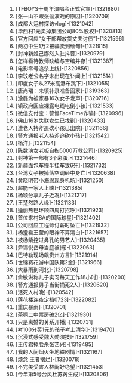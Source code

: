 
1. [TFBOYS十周年演唱会正式官宣]-[1321880]
1. [张一山不跟张俪演戏的原因]-[1320709]
1. [成都大运村探访vlog]-[1321042]
1. [华西村1元卖掉集团公司80%股权]-[1320813]
1. [官方回应“女干部帮放贷丈夫讨债”]-[1321596]
1. [两初中生1万2被骗卖到缅甸]-[1321915]
1. [封神新妲己娜然入驻抖音]-[1320979]
1. [怎样看待教师缺编与空编并存]-[1321387]
1. [电影零号追杀上线]-[1320856]
1. [李玟老公名字未出现在讣闻上]-[1321514]
1. [印度女子从27米高瀑布跳下]-[1321055]
1. [唐尚珺：未填补录准备回家]-[1319363]
1. [涂磊为被家暴16次女子发声]-[1320716]
1. [镇政府回应裸露电线电倒小孩]-[1321533]
1. [微信支付宝：警惕FaceTime诈骗]-[1320996]
1. [佛山16岁失联女生已找到]-[1320433]
1. [遭老人持斧追砍小孩已出院]-[1321166]
1. [警方通报老人持斧追砍小孩]-[1321542]
1. [杨洋]-[1321154]
1. [陈数演女老板自掏5000万救公司]-[1320925]
1. [封神第一部有3个彩蛋]-[1321446]
1. [新疆面包车撞半挂车致6死]-[1321732]
1. [台湾女子被掉落空调砸中身亡]-[1320638]
1. [黄晓明带小海绵现身机场]-[1321250]
1. [超能一家人上映]-[1321385]
1. [杨颖分享儿子近况]-[1321217]
1. [王楚然路人缘]-[1321133]
1. [迪丽热巴环顾四周打招呼]-[1321923]
1. [首位来村BA的国际球星]-[1321402]
1. [公司回应工程师讨薪时坠亡]-[1321932]
1. [杨澄看王莹的眼神不算清白]-[1321657]
1. [被杨紫挖过鼻孔的男艺人]-[1320435]
1. [尹锡悦岳母当庭被捕]-[1322063]
1. [巴特勒现场飙贵州方言]-[1321914]
1. [世锦赛花游中国队第2金]-[1321966]
1. [大暴雨到河北]-[1320798]
1. [俞敏洪称儿子实习每天工作18小时]-[1320200]
1. [警方通报男子当街捅死2人]-[1320620]
1. [活死人村晚]-[1320542]
1. [莲花楼连夜定档0723]-[1322082]
1. [重庆暴雨]-[1320701]
1. [茶啊二中票房破2亿]-[1321930]
1. [只是离婚的关系开播]-[1320731]
1. [考100分奖1元的孩子考上清华]-[1319470]
1. [沉浸式感受魏大勋演技]-[1321759]
1. [王传君捧脸杀张艺兴]-[1319485]
1. [我的人间烟火坐地铁剧情]-[1321167]
1. [烦念 王者摆烂]-[1320078]
1. [不完美受害人林阚好绝望]-[1321453]
1. [今年第5号台风杜苏芮生成]-[1320806]
